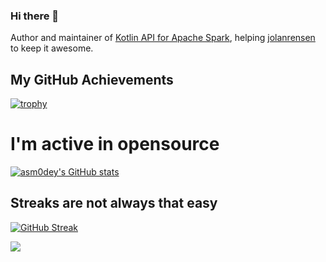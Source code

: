 ### Hi there 👋

Author and maintainer of [Kotlin API for Apache Spark](https://github.com/JetBrains/kotlin-spark-api), helping [jolanrensen](https://github.com/jolanrensen) to keep it awesome.

## My GitHub Achievements

[![trophy](https://github-profile-trophy.vercel.app/?username=asm0dey&theme=gruvbox&no-frame=true&column=4)](https://github.com/ryo-ma/github-profile-trophy)

# I'm active in opensource

[![asm0dey's GitHub stats](https://github-readme-stats.vercel.app/api?username=asm0dey&count_private=true&theme=gruvbox&hide_border=true)](https://github.com/anuraghazra/github-readme-stats)

## Streaks are not always that easy

 [![GitHub Streak](https://github-readme-streak-stats.herokuapp.com?user=asm0dey&theme=gruvbox&hide_border=true&date_format=%5BY%2F%5Dn%2Fj)](https://git.io/streak-stats) 
 
 ![](https://raw.githubusercontent.com/asm0dey/asm0dey/output/github-contribution-grid-snake.svg)
 

<!--
**asm0dey/asm0dey** is a ✨ _special_ ✨ repository because its `README.md` (this file) appears on your GitHub profile.

Here are some ideas to get you started:

- 🔭 I’m currently working on ...
- 🌱 I’m currently learning ...
- 👯 I’m looking to collaborate on ...
- 🤔 I’m looking for help with ...
- 💬 Ask me about ...
- 📫 How to reach me: ...
- 😄 Pronouns: ...
- ⚡ Fun fact: ...
-->
